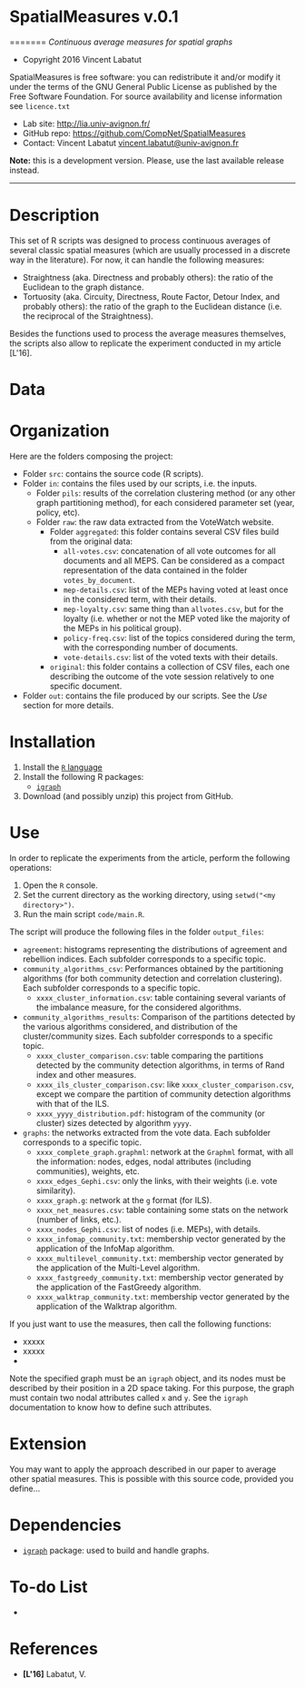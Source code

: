 # SpatialMeasures v.0.1
=======
*Continuous average measures for spatial graphs*

* Copyright 2016 Vincent Labatut 

SpatialMeasures is free software: you can redistribute it and/or modify it under the terms of the GNU General Public License as published by the Free Software Foundation. For source availability and license information see `licence.txt`

* Lab site: http://lia.univ-avignon.fr/
* GitHub repo: https://github.com/CompNet/SpatialMeasures
* Contact: Vincent Labatut <vincent.labatut@univ-avignon.fr>

**Note:** this is a development version. Please, use the last available release instead.

-----------------------------------------------------------------------

# Description
This set of R scripts was designed to process continuous averages of several classic spatial measures (which are usually processed in a discrete way in the literature). 
For now, it can handle the following measures:
* Straightness (aka. Directness and probably others): the ratio of the Euclidean to the graph distance.
* Tortuosity (aka. Circuity, Directness, Route Factor, Detour Index, and probably others): the ratio of the graph to the Euclidean distance (i.e. the reciprocal of the Straightness).  

Besides the functions used to process the average measures themselves, the scripts also allow to replicate the experiment conducted in my article [L'16]. 


# Data
<To be completed>


# Organization
Here are the folders composing the project:
<To be edited>
* Folder `src`: contains the source code (R scripts).
* Folder `in`: contains the files used by our scripts, i.e. the inputs.
  * Folder `pils`: results of the correlation clustering method (or any other graph partitioning method), for each considered parameter set (year, policy, etc). 
  * Folder `raw`: the raw data extracted from the VoteWatch website.
    * Folder `aggregated`: this folder contains several CSV files build from the original data:
      * `all-votes.csv`: concatenation of all vote outcomes for all documents and all MEPS. Can be considered as a compact representation of the data contained in the folder `votes_by_document`.
      * `mep-details.csv`: list of the MEPs having voted at least once in the considered term, with their details.
      * `mep-loyalty.csv`: same thing than `allvotes.csv`, but for the loyalty (i.e. whether or not the MEP voted like the majority of the MEPs in his political group).
      * `policy-freq.csv`: list of the topics considered during the term, with the corresponding number of documents.
      * `vote-details.csv`: list of the voted texts with their details.
    * `original`: this folder contains a collection of CSV files, each one describing the outcome of the vote session relatively to one specific document.
* Folder `out`: contains the file produced by our scripts. See the *Use* section for more details.


# Installation
1. Install the [`R` language](https://www.r-project.org/)
2. Install the following R packages:
   * [`igraph`](http://igraph.org/r/)
3. Download (and possibly unzip) this project from GitHub.


# Use
In order to replicate the experiments from the article, perform the following operations:

1. Open the `R` console.
2. Set the current directory as the working directory, using `setwd("<my directory>")`.
3. Run the main script `code/main.R`.

The script will produce the following files in the folder `output_files`:
* `agreement`: histograms representing the distributions of agreement and rebellion indices. Each subfolder corresponds to a specific topic.
* `community_algorithms_csv`: Performances obtained by the partitioning algorithms (for both community detection and correlation clustering). Each subfolder corresponds to a specific topic.
  * `xxxx_cluster_information.csv`: table containing several variants of the imbalance measure, for the considered algorithms.
* `community_algorithms_results`: Comparison of the partitions detected by the various algorithms considered, and distribution of the cluster/community sizes. Each subfolder corresponds to a specific topic.
  * `xxxx_cluster_comparison.csv`: table comparing the partitions detected by the community detection algorithms, in terms of Rand index and other measures.
  * `xxxx_ils_cluster_comparison.csv`: like `xxxx_cluster_comparison.csv`, except we compare the partition of community detection algorithms with that of the ILS.
  * `xxxx_yyyy_distribution.pdf`: histogram of the community (or cluster) sizes detected by algorithm `yyyy`.
* `graphs`: the networks extracted from the vote data. Each subfolder corresponds to a specific topic.
  * `xxxx_complete_graph.graphml`: network at the `Graphml` format, with all the information: nodes, edges, nodal attributes (including communities), weights, etc. 
  * `xxxx_edges_Gephi.csv`: only the links, with their weights (i.e. vote similarity). 
  * `xxxx_graph.g`: network at the `g` format (for ILS). 
  * `xxxx_net_measures.csv`: table containing some stats on the network (number of links, etc.).
  * `xxxx_nodes_Gephi.csv`: list of nodes (i.e. MEPs), with details.
  * `xxxx_infomap_community.txt`: membership vector generated by the application of the InfoMap algorithm.
  * `xxxx_multilevel_community.txt`: membership vector generated by the application of the Multi-Level algorithm.
  * `xxxx_fastgreedy_community.txt`: membership vector generated by the application of the FastGreedy algorithm.
  * `xxxx_walktrap_community.txt`: membership vector generated by the application of the Walktrap algorithm.

If you just want to use the measures, then call the following functions:

* xxxxx
* xxxxx
* <To be completed>

Note the specified graph must be an `igraph` object, and its nodes must be described by their position in a 2D space taking.
For this purpose, the graph must contain two nodal attributes called `x` and `y`. See the `igraph` documentation to know how to
define such attributes.  

# Extension
You may want to apply the approach described in our paper to average other spatial measures. This is possible
with this source code, provided you define... <instructions here>


# Dependencies
* [`igraph`](http://igraph.org/r/) package: used to build and handle graphs.


# To-do List
* <To be completed>


# References
* **[L'16]** Labatut, V. <Title goes here>, Submitted to <Journal goes here>, 2016.
<URL goes here>
